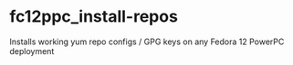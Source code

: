 # fc12ppc_install-repos
Installs working yum repo configs / GPG keys on any Fedora 12 PowerPC deployment
